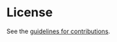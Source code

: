 # License

See the
[guidelines for contributions](https://github.com/datarightplus/datarightplus-cdr-profile/blob/main/CONTRIBUTING.md).
